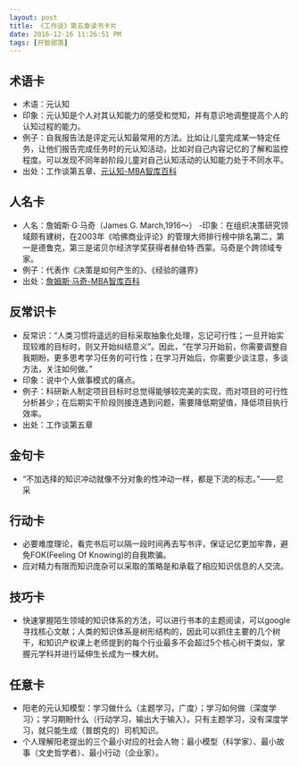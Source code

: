 ```yaml
---
layout: post
title: 《工作谈》第五章读书卡片
date: 2016-12-16 11:26:51 PM 
tags: [开智部落]  
---
```


## 术语卡
- 术语：元认知
- 印象：元认知是个人对其认知能力的感受和觉知，并有意识地调整提高个人的认知过程的能力。
- 例子：自我报告法是评定元认知最常用的方法。比如让儿童完成某一特定任务，让他们报告完成任务时的元认知活动，比如对自己内容记忆的了解和监控程度。可以发现不同年龄阶段儿童对自己认知活动的认知能力处于不同水平。
- 出处：工作谈第五章、[元认知-MBA智库百科](http://wiki.mbalib.com/wiki/%E5%85%83%E8%AE%A4%E7%9F%A5)
## 人名卡
- 人名：詹姆斯·G·马奇（James G. March,1916～）
-印象：在组织决策研究领域颇有建树，在2003年《哈佛商业评论》的管理大师排行榜中排名第二，第一是德鲁克，第三是诺贝尔经济学奖获得者赫伯特·西蒙。马奇是个跨领域专家。
- 例子：代表作《决策是如何产生的》、《经验的疆界》
- 出处：[詹姆斯·马奇-MBA智库百科](http://wiki.mbalib.com/wiki/%E8%A9%B9%E5%A7%86%E6%96%AF%C2%B7%E9%A9%AC%E5%A5%87)
## 反常识卡
- 反常识：“人类习惯将遥远的目标采取抽象化处理，忘记可行性；一旦开始实现较难的目标时，则又开始纠结意义”。因此，“在学习开始前，你需要调整自我期盼，更多思考学习任务的可行性；在学习开始后，你需要少谈注意，多谈方法，关注如何做。”
- 印象：说中个人做事模式的痛点。
- 例子：科研新人制定项目目标时总觉得能够较完美的实现，而对项目的可行性分析甚少；在后期实干阶段则接连遇到问题，需要降低期望值，降低项目执行效率。
- 出处：工作谈第五章
## 金句卡
- “不加选择的知识冲动就像不分对象的性冲动一样，都是下流的标志。”——尼采
## 行动卡
- 必要难度理论，看完书后可以隔一段时间再去写书评，保证记忆更加牢靠，避免FOK(Feeling Of Knowing)的自我欺骗。
- 应对精力有限而知识庞杂可以采取的策略是和承载了相应知识信息的人交流。
## 技巧卡
- 快速掌握陌生领域的知识体系的方法，可以进行书本的主题阅读，可以google寻找核心文献；人类的知识体系是树形结构的，因此可以抓住主要的几个树干，和知识产权课上老师提到的每个行业最多不会超过5个核心树干类似，掌握元学科并进行延伸生长成为一棵大树。
## 任意卡
- 阳老的元认知模型：学习做什么（主题学习，广度）；学习如何做（深度学习）；学习期盼什么（行动学习，输出大于输入）。只有主题学习，没有深度学习，就只能生成（普朗克的）司机知识。
- 个人理解阳老提出的三个最小对应的社会人物：最小模型（科学家）、最小故事（文史哲学者）、最小行动（企业家）。
